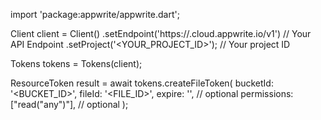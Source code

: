 import 'package:appwrite/appwrite.dart';

Client client = Client()
    .setEndpoint('https://<REGION>.cloud.appwrite.io/v1') // Your API Endpoint
    .setProject('<YOUR_PROJECT_ID>'); // Your project ID

Tokens tokens = Tokens(client);

ResourceToken result = await tokens.createFileToken(
    bucketId: '<BUCKET_ID>',
    fileId: '<FILE_ID>',
    expire: '', // optional
    permissions: ["read("any")"], // optional
);

